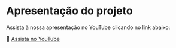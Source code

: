 # Apresentação do projeto
Assista à nossa apresentação no YouTube clicando no link abaixo:

🔗 [Assista no YouTube](https://www.youtube.com/watch?v=)

